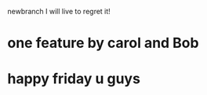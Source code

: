 newbranch
I will live to regret it!
<h1>one feature by carol and Bob</h1>
<h1>happy friday u guys</hi>

